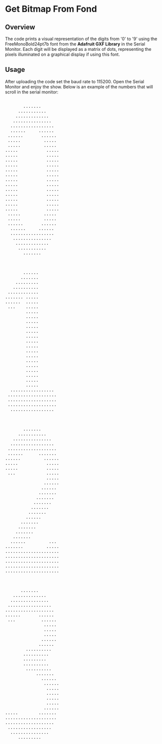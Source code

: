 # Get Bitmap From Fond
## Overview
The code prints a visual representation of the digits from '0' to '9' using the FreeMonoBold24pt7b font from the __**Adafruit GXF Library**__ in the Serial Monitor.
Each digit will be displayed as a matrix of dots, representing the pixels illuminated on a graphical display if using this font.
## Usage
After uploading the code set the baud rate to 115200. Open the Serial Monitor and enjoy the show.
Below is an example of the numbers that will scroll in the serial monitor:

<pre>

       .......       
     ...........
    .............    
   ...............   
  .................  
  ......     ......
 ......       ...... 
 .....         ..... 
 .....         .....
.....           .....
.....           .....
.....           .....
.....           .....
.....           .....
.....           .....
.....           .....
.....           .....
.....           .....
.....           .....
.....           .....
.....           .....
.....           .....
 .....         .....
 .....         ..... 
 ......       ...... 
  ......     ......
  .................  
   ...............   
    .............
     ...........     
       .......       



       ......       
      .......
    .........       
   ..........       
 ............
....... .....       
......  .....       
 ...    .....       
        .....
        .....       
        .....       
        .....
        .....       
        .....       
        .....       
        .....
        .....       
        .....       
        .....
        .....       
        .....       
        .....       
        .....
        .....       
  ................. 
 ...................
 ...................
 ...................
  ................. 



       .......       
     ...........     
   ...............   
  .................
 ................... 
 ......      ....... 
......         ......
.....           .....
.....           .....
 ...            .....
                .....
               ......
              ...... 
             ....... 
            .......
           .......   
          .......    
         .......
        ......       
      .......        
     .......
    .......
   .......
  ......         ... 
.......         .....
.....................
.....................
.....................
.....................
.....................



      .......
   .............     
  ...............    
 .................   
...................
......       ......  
 ...          ...... 
               .....
               ..... 
               ..... 
              ......
             ......  
        ..........   
       ..........    
       .........
       ..........    
        ..........   
            .......
              ...... 
               ......
                .....
                .....
                .....
                .....
               ......
.....        ....... 
.................... 
...................  
 .................
  ...............    
     .........  

</pre>

